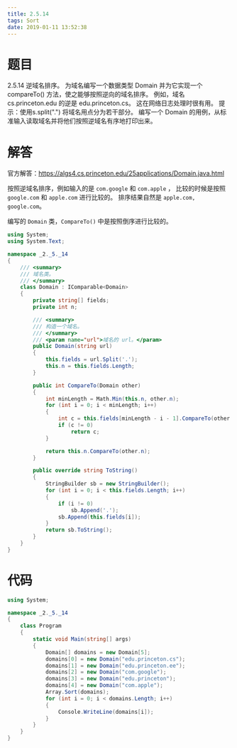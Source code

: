 ```yaml
---
title: 2.5.14
tags: Sort
date: 2019-01-11 13:52:38
---
```


# 题目

2.5.14
逆域名排序。
为域名编写一个数据类型 Domain 并为它实现一个 compareTo() 方法，使之能够按照逆向的域名排序。
例如，域名 cs.princeton.edu 的逆是 edu.princeton.cs。
这在网络日志处理时很有用。
提示：使用s.split("\.") 将域名用点分为若干部分。
编写一个 Domain 的用例，从标准输入读取域名并将他们按照逆域名有序地打印出来。

# 解答

官方解答：https://algs4.cs.princeton.edu/25applications/Domain.java.html

按照逆域名排序，例如输入的是 `com.google` 和 `com.apple` ，
比较的时候是按照 `google.com` 和 `apple.com` 进行比较的。
排序结果自然是 `apple.com, google.com`。

编写的 `Domain` 类，`CompareTo()` 中是按照倒序进行比较的。

```csharp
using System;
using System.Text;

namespace _2._5._14
{
    /// <summary>
    /// 域名类。
    /// </summary>
    class Domain : IComparable<Domain>
    {
        private string[] fields;
        private int n;

        /// <summary>
        /// 构造一个域名。
        /// </summary>
        /// <param name="url">域名的 url。</param>
        public Domain(string url)
        {
            this.fields = url.Split('.');
            this.n = this.fields.Length;
        }

        public int CompareTo(Domain other)
        {
            int minLength = Math.Min(this.n, other.n);
            for (int i = 0; i < minLength; i++)
            {
                int c = this.fields[minLength - i - 1].CompareTo(other.fields[minLength - i - 1]);
                if (c != 0)
                    return c;
            }

            return this.n.CompareTo(other.n);
        }

        public override string ToString()
        {
            StringBuilder sb = new StringBuilder();
            for (int i = 0; i < this.fields.Length; i++)
            {
                if (i != 0)
                    sb.Append('.');
                sb.Append(this.fields[i]);
            }
            return sb.ToString();
        }
    }
}
```



# 代码

```csharp
using System;

namespace _2._5._14
{
    class Program
    {
        static void Main(string[] args)
        {
            Domain[] domains = new Domain[5];
            domains[0] = new Domain("edu.princeton.cs");
            domains[1] = new Domain("edu.princeton.ee");
            domains[2] = new Domain("com.google");
            domains[3] = new Domain("edu.princeton");
            domains[4] = new Domain("com.apple");
            Array.Sort(domains);
            for (int i = 0; i < domains.Length; i++)
            {
                Console.WriteLine(domains[i]);
            }
        }
    }
}
```
